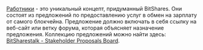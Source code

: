 [Работники](introduction/workers) - это уникальный концепт, придуманный BitShares. Они состоят из предложений по предоставлению услуг в обмен на зарплату от самого блокчейна. Предложение должно включать в себя ссылку на веб-сайт или ветку форума, которая объясняет назначение предложения. Коллекцию предложений можно найти здесь: [BitSharestalk - Stakeholder Proposals Board](https://bitsharestalk.org/index.php/board,75.0.html).
